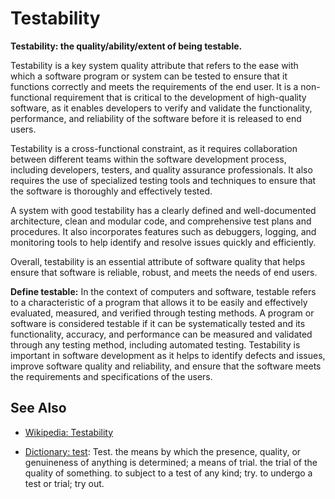 # Testability

**Testability: the quality/ability/extent of being testable.**

<span data-chatgpt-prompt="explain testability (system quality attribute, cross-functional constraint, non-functional requirement)">

Testability is a key system quality attribute that refers to the ease with which a software program or system can be tested to ensure that it functions correctly and meets the requirements of the end user. It is a non-functional requirement that is critical to the development of high-quality software, as it enables developers to verify and validate the functionality, performance, and reliability of the software before it is released to end users.

Testability is a cross-functional constraint, as it requires collaboration between different teams within the software development process, including developers, testers, and quality assurance professionals. It also requires the use of specialized testing tools and techniques to ensure that the software is thoroughly and effectively tested.

A system with good testability has a clearly defined and well-documented architecture, clean and modular code, and comprehensive test plans and procedures. It also incorporates features such as debuggers, logging, and monitoring tools to help identify and resolve issues quickly and efficiently.

Overall, testability is an essential attribute of software quality that helps ensure that software is reliable, robust, and meets the needs of end users.

</span>

**Define testable:** <span data-chatgpt-prompt="define testable (computers and software)">In the context of computers and software, testable refers to a characteristic of a program that allows it to be easily and effectively evaluated, measured, and verified through testing methods. A program or software is considered testable if it can be systematically tested and its functionality, accuracy, and performance can be measured and validated through any testing method, including automated testing. Testability is important in software development as it helps to identify defects and issues, improve software quality and reliability, and ensure that the software meets the requirements and specifications of the users.</span>

## See Also

* [Wikipedia: Testability](https://wikipedia.org/wiki/Testability)

* [Dictionary: test](https://www.dictionary.com/browse/test): Test. the means by which the presence, quality, or genuineness of anything is determined; a means of trial. the trial of the quality of something. to subject to a test of any kind; try. to undergo a test or trial; try out.
